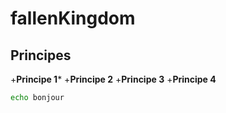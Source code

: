 # fallenKingdom


## Principes 

+**Principe 1***
+**Principe 2**
+**Principe 3**
+**Principe 4**

```sh
echo bonjour
```
